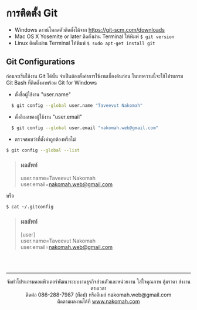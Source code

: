# การติดตั้ง Git 

  - Windows ดาวน์โหลดตัวติดตั้งได้จาก https://git-scm.com/downloads
  - Mac OS X Yosemite or later ติดตั่งผ่าน Terminal ให้พิมพ์ `$ git version`
  - Linux ติดตั่งผ่าน Terminal ให้พิมพ์ `$ sudo apt-get install git`

## Git Configurations
ก่อนจะเริ่มใช้งาน Git ได้นั้น จำเป็นต้องตั้งค่าการใช้งานเบื้องต้นก่อน ในบทความนี้จะใช้โปรแกรม Git Bash ที่ติดตั้งมาพร้อม Git for Windows
 - ตั้งชื่อผู้ใช้งาน "user.name"
```sh
  $ git config --global user.name "Taveevut Nakomah"
```

 - ตั้งอีเมลของผู้ใช้งาน "user.email"
```sh
  $ git config --global user.email "nakomah.web@gmail.com"
```

 - ตรวจสอบว่าที่ตั้งค่าถูกต้องหรือไม่
 ```sh
 $ git config --global --list
 ```
> ###  ผลลัพท์
> user.name=Taveevut Nakomah <br> 
> user.email=nakomah.web@gmail.com

หรือ

``` sh
$ cat ~/.gitconfig
```
> ###  ผลลัพท์
> [user] <br> 
> user.name=Taveevut Nakomah <br> 
> user.email=nakomah.web@gmail.com

<br>
<br>

---
<p align="center"> จัดทำโปรแกรมคอมพิวเตอร์พัฒนาระบบงานธุรกิจส่วนตัวและหน่วยงาน ใส่ใจคุณภาพ คุ้มราคา ส่งงานตรงเวลา<br>ติดต่อ 086-288-7987 (ท็อป) หรืออีเมล์    nakomah.web@gmail.com<br>ติดตามผลงานได้ที่ <a href="https://nakomah.com" target="_blank">www.nakomah.com</a></p>
